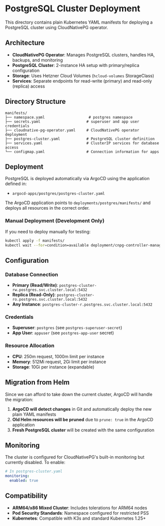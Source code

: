 # PostgreSQL Cluster Deployment

This directory contains plain Kubernetes YAML manifests for deploying a PostgreSQL cluster using CloudNativePG operator.

## Architecture

- **CloudNativePG Operator**: Manages PostgreSQL clusters, handles HA, backups, and monitoring
- **PostgreSQL Cluster**: 2-instance HA setup with primary/replica configuration
- **Storage**: Uses Hetzner Cloud Volumes (`hcloud-volumes` StorageClass)
- **Services**: Separate endpoints for read-write (primary) and read-only (replica) access

## Directory Structure

```
manifests/
├── namespace.yaml                    # postgres namespace
├── secrets.yaml                     # superuser and app user credentials
├── cloudnative-pg-operator.yaml     # CloudNativePG operator deployment
├── postgres-cluster.yaml            # PostgreSQL cluster definition
├── services.yaml                    # ClusterIP services for database access
└── configmap.yaml                   # Connection information for apps
```

## Deployment

PostgreSQL is deployed automatically via ArgoCD using the application defined in:
- `argocd-apps/postgres/postgres-cluster.yaml`

The ArgoCD application points to `deployments/postgres/manifests/` and deploys all resources in the correct order.

### Manual Deployment (Development Only)
If you need to deploy manually for testing:
```bash
kubectl apply -f manifests/
kubectl wait --for=condition=available deployment/cnpg-controller-manager -n cnpg-system --timeout=300s
```

## Configuration

### Database Connection
- **Primary (Read/Write)**: `postgres-cluster-rw.postgres.svc.cluster.local:5432`
- **Replica (Read-Only)**: `postgres-cluster-ro.postgres.svc.cluster.local:5432` 
- **Any Instance**: `postgres-cluster-r.postgres.svc.cluster.local:5432`

### Credentials
- **Superuser**: `postgres` (see `postgres-superuser-secret`)
- **App User**: `appuser` (see `postgres-app-user` secret)

### Resource Allocation
- **CPU**: 250m request, 1000m limit per instance
- **Memory**: 512Mi request, 2Gi limit per instance  
- **Storage**: 10Gi per instance (expandable)

## Migration from Helm

Since we can afford to take down the current cluster, ArgoCD will handle the migration:

1. **ArgoCD will detect changes** in Git and automatically deploy the new plain YAML manifests
2. **Old Helm resources will be pruned** due to `prune: true` in the ArgoCD application
3. **Fresh PostgreSQL cluster** will be created with the same configuration

## Monitoring

The cluster is configured for CloudNativePG's built-in monitoring but currently disabled. To enable:

```yaml
# In postgres-cluster.yaml
monitoring:
  enabled: true
```

## Compatibility

- **ARM64/x86 Mixed Cluster**: Includes tolerations for ARM64 nodes
- **Pod Security Standards**: Namespace configured for restricted PSS
- **Kubernetes**: Compatible with K3s and standard Kubernetes 1.25+